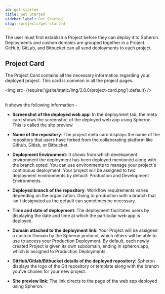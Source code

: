 ```yaml
---
id: get-started
title: Get Started
sidebar_label: Get Started
slug: /projects/get-started
---
```


The user must first establish a Project before they can deploy it to Spheron. Deployments and custom domains are grouped together in a Project. GitHub, GitLab, and Bitbucket can all send deployments to each project.

## Project Card

The Project Card contains all the necessary information regarding your deployed project. This card is common in all the project pages.

<img src={require('@site/static/img/3.0.0/project-card.png').default} /> <br/><br/>

It shows the following information -

- **Screenshot of the deployed web app**: In the deployment tab, the meta card shows the screenshot of the deployed web app using Spheron. This is called the site preview.

- **Name of the repository**: The project meta card displays the name of the repository that users have forked from the collaborating platform like Github, Gitlab, or Bitbucket.

- **Deployment Environment**: It shows from which development environment the deployment has been deployed mentioned along with the branch opted.
  You can use environments to manage your project's continuous deployment. Your project will be assigned to two deployment environments by default: Production and Development Environments.

- **Deployed branch of the repository**: Workflow requirements varies depending on the organization. Going to production with a branch that isn't designated as the default can sometimes be necessary.

- **Time and date of deployment**: The deployment facilitates users by displaying the date and time at which the particular web app is deployed.

- **Domain attached to the deployment link**: Your Project will be assigned a custom Domain by the Spheron protocol, which others will be able to use to access your Production Deployment.
  By default, each newly created Project is given its own subdomain, ending in spheron.app, which is assigned to Production Deployments.

- **GitHub/Gitlab/Bitbucket details of the deployed repository**: Spheron displays the logo of the Git repository or template along with the branch you've chosen for your new project.

- **Site preview link**: The link directs to the page of the web app deployed using Spheron.
